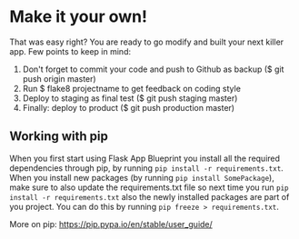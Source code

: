 # Make it your own!
That was easy right? You are ready to go modify and built your next killer app. Few points to keep in mind:

1. Don't forget to commit your code and push to Github as backup ($ git push origin master)
2. Run $ flake8 projectname to get feedback on coding style
3. Deploy to staging as final test ($ git push staging master)
4. Finally: deploy to product ($ git push production master)

## Working with pip
When you first start using Flask App Blueprint you install all the required dependencies through pip, by running `pip install -r requirements.txt`. When you install new packages (by running `pip install SomePackage`), make sure to also update the requirements.txt file so next time you run `pip install -r requirements.txt` also the newly installed packages are part of you project. You can do this by running `pip freeze > requirements.txt`.

More on pip: https://pip.pypa.io/en/stable/user_guide/
